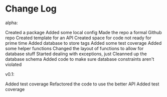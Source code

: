 # Change Log

alpha:

Created a package
Added some local config
Made the repo a formal Github repo
Created template for an API
Created space for code not ready for prime time
Added database to store tags
Added some test coverage
Added some helper functions
Changed the layout of functions to allow for database stuff
Started dealing with exceptions, just
Cleanned up the database schema
Added code to make sure database constraints aren't violated

v0.1:

Added test coverage
Refactored the code to use the better API
Added test coverage
